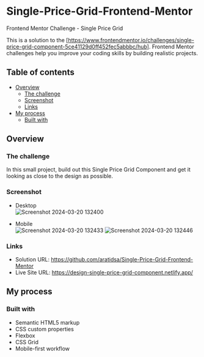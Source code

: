 # Single-Price-Grid-Frontend-Mentor
Frontend Mentor Challenge - Single Price Grid

This is a solution to the [https://www.frontendmentor.io/challenges/single-price-grid-component-5ce41129d0ff452fec5abbbc/hub]. Frontend Mentor challenges help you improve your coding skills by building realistic projects.

## Table of contents

- [Overview](#overview)
  - [The challenge](#the-challenge)
  - [Screenshot](#screenshot)
  - [Links](#links)
- [My process](#my-process)
  - [Built with](#built-with)

## Overview

### The challenge
In this small project, build out this Single Price Grid Component and get it looking as close to the design as possible.

### Screenshot
- Desktop  
  ![Screenshot 2024-03-20 132400](https://github.com/aratidsa/Single-Price-Grid-Frontend-Mentor/assets/128802362/cb8c7e1b-2554-4505-b396-f7f5de80e1fa)

- Mobile  
![Screenshot 2024-03-20 132433](https://github.com/aratidsa/Single-Price-Grid-Frontend-Mentor/assets/128802362/494be684-5972-4ff4-a50b-4a070039ae66)
![Screenshot 2024-03-20 132446](https://github.com/aratidsa/Single-Price-Grid-Frontend-Mentor/assets/128802362/acde8b21-0f6e-4081-a854-234b7eaba1bb)

### Links

- Solution URL: https://github.com/aratidsa/Single-Price-Grid-Frontend-Mentor
- Live Site URL: https://design-single-price-grid-component.netlify.app/

## My process

### Built with

- Semantic HTML5 markup
- CSS custom properties
- Flexbox
- CSS Grid
- Mobile-first workflow
